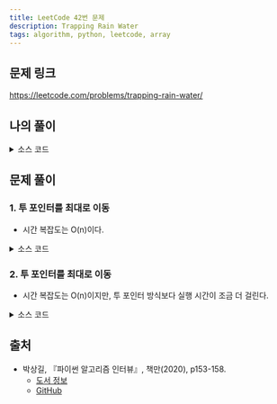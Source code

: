 ```yaml
---
title: LeetCode 42번 문제
description: Trapping Rain Water
tags: algorithm, python, leetcode, array
---
```


## 문제 링크

https://leetcode.com/problems/trapping-rain-water/

## 나의 풀이

<details>
<summary>소스 코드</summary>
<div markdown="1">

```python
from typing import List


class Solution:
    def my_solution(self, height: List[int]) -> int:
        # 해당 구간의 빗물의 양을 구하는 함수
        def get_trapped(elevation: List[int]) -> int:
            max_height = min(elevation[0], elevation[-1])
            water = 0
            for curr in elevation[1:-1]:
                water += max_height - curr
            return water

        # 빈 배열의 경우 0 리턴
        if len(height) == 0:
            return 0

        start, total = 0, 0

        # 가장 큰 값의 인덱스 (중복되는 경우 마지막 인덱스)
        max_idx = len(height) - height[::-1].index(max(height)) - 1

        # 가장 큰 값의 인덱스까지 빗물의 양 계산
        for end in range(1, max_idx + 1):
            if height[end] >= height[start]:
                total += get_trapped(height[start:end + 1])
                start = end

        # 가장 큰 값의 인덱스가 오른쪽 끝에 존재하거나
        # 현재까지 구한 빗물의 양이 0일 경우
        # 가장 큰 값의 인덱스부터 끝까지 슬라이싱 후 뒤집어서 새로운 리스트 생성,
        # 해당 리스트의 빗물의 양을 계산
        if max_idx != len(height) - 1 or total == 0:
            left_heights = height[max_idx:][::-1]

            start = 0
            for end in range(1, len(left_heights)):
                if left_heights[end] >= left_heights[start]:
                    total += get_trapped(left_heights[start:end + 1])
                    start = end

        return total
```

</div>
</details>

## 문제 풀이

### 1. 투 포인터를 최대로 이동

- 시간 복잡도는 O(n)이다.

<details>
<summary>소스 코드</summary>
<div markdown="1">

```python
from typing import List


class Solution:
    def solution1(self, paragraph: str, banned: List[str]) -> str:
        # 빈 배열 예외 처리
        if not height:
            return 0

        volume = 0
        left, right = 0, len(height) - 1
        left_max, right_max = height[left], height[right]

        # 투 포인터 이동
        while left < right:
            left_max, right_max = max(height[left], left_max), max(height[right], right_max)

            # 더 높은 쪽을 향해 투 포인터 이동
            if left_max <= right_max:
                volume += left_max - height[left]
                left += 1
            else:
                volume += right_max - height[right]
                right -= 1
        return volume
```

</div>
</details>

### 2. 투 포인터를 최대로 이동

- 시간 복잡도는 O(n)이지만, 투 포인터 방식보다 실행 시간이 조금 더 걸린다.

<details>
<summary>소스 코드</summary>
<div markdown="1">

```python
from typing import List


class Solution:
    def solution2(self, height: List[int]) -> int:
        stack = []
        volume = 0

        for i in range(len(height)):
            # 변곡점(Inflection Point), 즉 현재 높이가 이전보다 더 높을 때
            while stack and height[i] > height[stack[-1]]:
                # 스택에서 추출
                top = stack.pop()

                if not len(stack):
                    break

                # 이전과의 차이만큼 물 높이 처리
                distance = i - stack[-1] - 1
                waters = min(height[i], height[stack[-1]]) - height[top]

                volume += distance * waters
            stack.append(i)
        return volume
```

</div>
</details>

## 출처

- 박상길, 『파이썬 알고리즘 인터뷰』, 책만(2020), p153-158.
  - [도서 정보](https://www.onlybook.co.kr/entry/algorithm-interview)
  - [GitHub](https://github.com/onlybooks/algorithm-interview)
